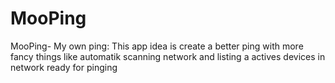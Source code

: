 # MooPing
MooPing- My own ping: This app idea is create a better ping with more fancy things like automatik scanning network and listing a actives devices in network ready for pinging
